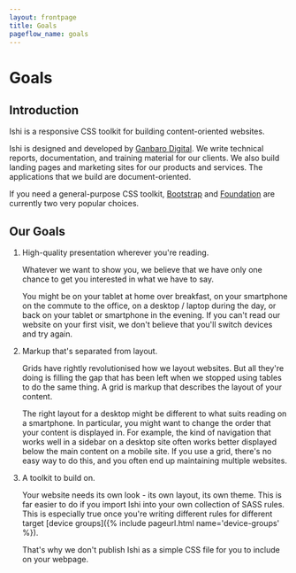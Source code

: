 ```yaml
---
layout: frontpage
title: Goals
pageflow_name: goals
---
```


# Goals

## Introduction

Ishi is a responsive CSS toolkit for building content-oriented websites.

Ishi is designed and developed by [Ganbaro Digital](https://ganbarodigital.com). We write technical reports, documentation, and training material for our clients. We also build landing pages and marketing sites for our products and services. The applications that we build are document-oriented.

If you need a general-purpose CSS toolkit, [Bootstrap](http://getbootstrap.com) and [Foundation](http://foundation.zurb.com) are currently two very popular choices.

## Our Goals

1. High-quality presentation wherever you're reading.

   Whatever we want to show you, we believe that we have only one chance to get you interested in what we have to say.

   You might be on your tablet at home over breakfast, on your smartphone on the commute to the office, on a desktop / laptop during the day, or back on your tablet or smartphone in the evening. If you can't read our website on your first visit, we don't believe that you'll switch devices and try again.

1. Markup that's separated from layout.

   Grids have rightly revolutionised how we layout websites. But all they're doing is filling the gap that has been left when we stopped using tables to do the same thing. A grid is markup that describes the layout of your content.

   The right layout for a desktop might be different to what suits reading on a smartphone. In particular, you might want to change the order that your content is displayed in. For example, the kind of navigation that works well in a sidebar on a desktop site often works better displayed below the main content on a mobile site. If you use a grid, there's no easy way to do this, and you often end up maintaining multiple websites.

1. A toolkit to build on.

   Your website needs its own look - its own layout, its own theme. This is far easier to do if you import Ishi into your own collection of SASS rules. This is especially true once you're writing different rules for different target [device groups]({% include pageurl.html name='device-groups' %}).

   That's why we don't publish Ishi as a simple CSS file for you to include on your webpage.
